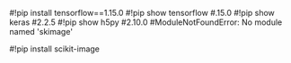 #!pip install tensorflow==1.15.0
#!pip show tensorflow #.15.0
#!pip show keras #2.2.5
#!pip show h5py  #2.10.0
#ModuleNotFoundError: No module named 'skimage'

#!pip install scikit-image
